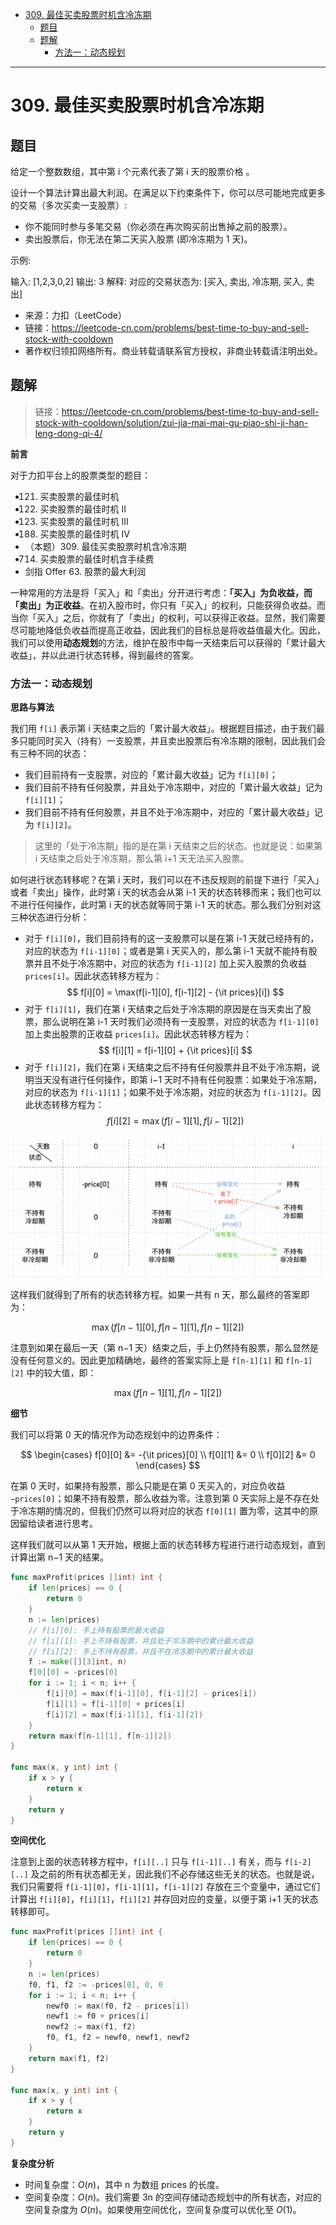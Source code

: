 - [309. 最佳买卖股票时机含冷冻期](#309-最佳买卖股票时机含冷冻期)
  - [题目](#题目)
  - [题解](#题解)
    - [方法一：动态规划](#方法一动态规划)

------------------------------

# 309. 最佳买卖股票时机含冷冻期

## 题目

给定一个整数数组，其中第 i 个元素代表了第 i 天的股票价格 。​

设计一个算法计算出最大利润。在满足以下约束条件下，你可以尽可能地完成更多的交易（多次买卖一支股票）:

- 你不能同时参与多笔交易（你必须在再次购买前出售掉之前的股票）。
- 卖出股票后，你无法在第二天买入股票 (即冷冻期为 1 天)。

示例:

输入: [1,2,3,0,2]
输出: 3 
解释: 对应的交易状态为: [买入, 卖出, 冷冻期, 买入, 卖出]

- 来源：力扣（LeetCode）
- 链接：https://leetcode-cn.com/problems/best-time-to-buy-and-sell-stock-with-cooldown
- 著作权归领扣网络所有。商业转载请联系官方授权，非商业转载请注明出处。

## 题解

> 链接：https://leetcode-cn.com/problems/best-time-to-buy-and-sell-stock-with-cooldown/solution/zui-jia-mai-mai-gu-piao-shi-ji-han-leng-dong-qi-4/


**前言**

对于力扣平台上的股票类型的题目：

- 121. 买卖股票的最佳时机
- 122. 买卖股票的最佳时机 II
- 123. 买卖股票的最佳时机 III
- 188. 买卖股票的最佳时机 IV
- （本题）309. 最佳买卖股票时机含冷冻期
- 714. 买卖股票的最佳时机含手续费
- 剑指 Offer 63. 股票的最大利润

一种常用的方法是将「买入」和「卖出」分开进行考虑：**「买入」为负收益，而「卖出」为正收益**。在初入股市时，你只有「买入」的权利，只能获得负收益。而当你「买入」之后，你就有了「卖出」的权利，可以获得正收益。显然，我们需要尽可能地降低负收益而提高正收益，因此我们的目标总是将收益值最大化。因此，我们可以使用**动态规划**的方法，维护在股市中每一天结束后可以获得的「累计最大收益」，并以此进行状态转移，得到最终的答案。

### 方法一：动态规划

**思路与算法**

我们用 `f[i]` 表示第 i 天结束之后的「累计最大收益」。根据题目描述，由于我们最多只能同时买入（持有）一支股票，并且卖出股票后有冷冻期的限制，因此我们会有三种不同的状态：

- 我们目前持有一支股票，对应的「累计最大收益」记为 `f[i][0]`；
- 我们目前不持有任何股票，并且处于冷冻期中，对应的「累计最大收益」记为 `f[i][1]`；
- 我们目前不持有任何股票，并且不处于冷冻期中，对应的「累计最大收益」记为 `f[i][2]`。

> 这里的「处于冷冻期」指的是在第 i 天结束之后的状态。也就是说：如果第 i 天结束之后处于冷冻期，那么第 i+1 天无法买入股票。

如何进行状态转移呢？在第 i 天时，我们可以在不违反规则的前提下进行「买入」或者「卖出」操作，此时第 i 天的状态会从第 i-1 天的状态转移而来；我们也可以不进行任何操作，此时第 i 天的状态就等同于第 i-1 天的状态。那么我们分别对这三种状态进行分析：

- 对于 `f[i][0]`，我们目前持有的这一支股票可以是在第 i-1 天就已经持有的，对应的状态为 `f[i-1][0]`；或者是第 i 天买入的，那么第 i-1 天就不能持有股票并且不处于冷冻期中，对应的状态为 `f[i-1][2]` 加上买入股票的负收益 `prices[i]`。因此状态转移方程为：
    $$
    f[i][0] = \max(f[i-1][0], f[i-1][2] - {\it prices}[i])
    $$
- 对于 `f[i][1]`，我们在第 i 天结束之后处于冷冻期的原因是在当天卖出了股票，那么说明在第 i-1 天时我们必须持有一支股票，对应的状态为 `f[i-1][0]` 加上卖出股票的正收益 `prices[i]`。因此状态转移方程为：
    $$
    f[i][1] = f[i-1][0] + {\it prices}[i]
    $$
- 对于 `f[i][2]`，我们在第 i 天结束之后不持有任何股票并且不处于冷冻期，说明当天没有进行任何操作，即第 i−1 天时不持有任何股票：如果处于冷冻期，对应的状态为 `f[i-1][1]`；如果不处于冷冻期，对应的状态为 `f[i-1][2]`。因此状态转移方程为：
    $$
    f[i][2] = \max(f[i-1][1], f[i-1][2])
    $$

![](assets/no_0309_best_time_to_buy_and_sell_stock_with_cooldown.png)

这样我们就得到了所有的状态转移方程。如果一共有 n 天，那么最终的答案即为：

$$
\max(f[n-1][0], f[n-1][1], f[n-1][2])
$$

注意到如果在最后一天（第 n−1 天）结束之后，手上仍然持有股票，那么显然是没有任何意义的。因此更加精确地，最终的答案实际上是 `f[n-1][1]` 和 `f[n-1][2]` 中的较大值，即：

$$
\max(f[n-1][1], f[n-1][2])
$$

**细节**

我们可以将第 0 天的情况作为动态规划中的边界条件：

$$
\begin{cases} f[0][0] &= -{\it prices}[0] \\ f[0][1] &= 0 \\ f[0][2] &= 0 \end{cases}
$$

在第 0 天时，如果持有股票，那么只能是在第 0 天买入的，对应负收益 `−prices[0]`；如果不持有股票，那么收益为零。注意到第 0 天实际上是不存在处于冷冻期的情况的，但我们仍然可以将对应的状态 `f[0][1]` 置为零，这其中的原因留给读者进行思考。

这样我们就可以从第 1 天开始，根据上面的状态转移方程进行进行动态规划，直到计算出第 n−1 天的结果。

```go
func maxProfit(prices []int) int {
    if len(prices) == 0 {
        return 0
    }
    n := len(prices)
    // f[i][0]: 手上持有股票的最大收益
    // f[i][1]: 手上不持有股票，并且处于冷冻期中的累计最大收益
    // f[i][2]: 手上不持有股票，并且不在冷冻期中的累计最大收益
    f := make([][3]int, n)
    f[0][0] = -prices[0]
    for i := 1; i < n; i++ {
        f[i][0] = max(f[i-1][0], f[i-1][2] - prices[i])
        f[i][1] = f[i-1][0] + prices[i]
        f[i][2] = max(f[i-1][1], f[i-1][2]) 
    }
    return max(f[n-1][1], f[n-1][2])
}

func max(x, y int) int {
    if x > y {
        return x
    }
    return y
}
```

**空间优化**

注意到上面的状态转移方程中，`f[i][..]` 只与 `f[i-1][..]` 有关，而与 `f[i-2][..]` 及之前的所有状态都无关，因此我们不必存储这些无关的状态。也就是说，我们只需要将 `f[i-1][0]`，`f[i-1][1]`，`f[i-1][2]` 存放在三个变量中，通过它们计算出 `f[i][0]`，`f[i][1]`，`f[i][2]` 并存回对应的变量，以便于第 i+1 天的状态转移即可。

```go
func maxProfit(prices []int) int {
    if len(prices) == 0 {
        return 0
    }
    n := len(prices)
    f0, f1, f2 := -prices[0], 0, 0
    for i := 1; i < n; i++ {
        newf0 := max(f0, f2 - prices[i])
        newf1 := f0 + prices[i]
        newf2 := max(f1, f2)
        f0, f1, f2 = newf0, newf1, newf2
    }
    return max(f1, f2)
}

func max(x, y int) int {
    if x > y {
        return x
    }
    return y
}
```

**复杂度分析**

- 时间复杂度：$O(n)$，其中 n 为数组 prices 的长度。
- 空间复杂度：$O(n)$。我们需要 3n 的空间存储动态规划中的所有状态，对应的空间复杂度为 $O(n)$。如果使用空间优化，空间复杂度可以优化至 $O(1)$。
